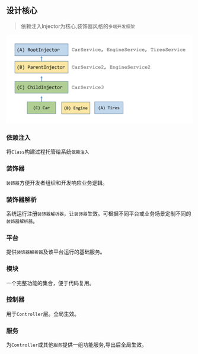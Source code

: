 ## 设计核心
> 依赖注入Injector为核心,装饰器风格的`多端开发框架`

![](./injector.png)

### 依赖注入
将`Class`构建过程托管给系统`依赖注入`

### 装饰器
`装饰器`方便开发者组织和开发响应业务逻辑。

### 装饰器解析
系统运行注册`装饰器解析器`，让`装饰器`生效。可根据不同平台或业务场景定制不同的`装饰器解析器`。

### 平台
提供`装饰器解析器`及该平台运行的基础服务。

### 模块
一个完整功能的集合，便于代码复用。

### 控制器
用于`Controller`层。全局生效。

### 服务
为`Controller`或其他`服务`提供一组功能服务,导出后全局生效。

